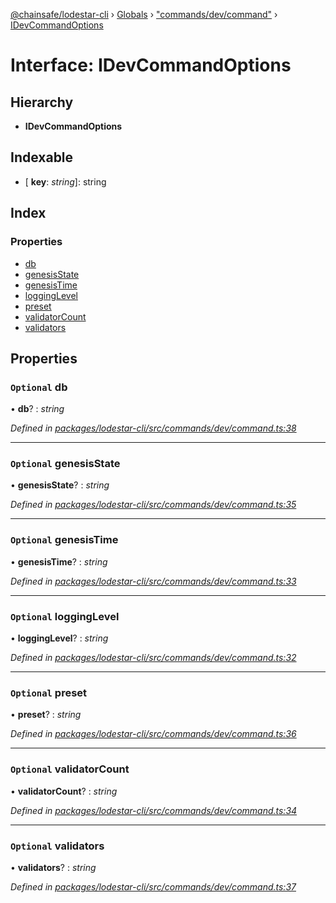 [@chainsafe/lodestar-cli](../README.md) › [Globals](../globals.md) › ["commands/dev/command"](../modules/_commands_dev_command_.md) › [IDevCommandOptions](_commands_dev_command_.idevcommandoptions.md)

# Interface: IDevCommandOptions

## Hierarchy

* **IDevCommandOptions**

## Indexable

* \[ **key**: *string*\]: string

## Index

### Properties

* [db](_commands_dev_command_.idevcommandoptions.md#optional-db)
* [genesisState](_commands_dev_command_.idevcommandoptions.md#optional-genesisstate)
* [genesisTime](_commands_dev_command_.idevcommandoptions.md#optional-genesistime)
* [loggingLevel](_commands_dev_command_.idevcommandoptions.md#optional-logginglevel)
* [preset](_commands_dev_command_.idevcommandoptions.md#optional-preset)
* [validatorCount](_commands_dev_command_.idevcommandoptions.md#optional-validatorcount)
* [validators](_commands_dev_command_.idevcommandoptions.md#optional-validators)

## Properties

### `Optional` db

• **db**? : *string*

*Defined in [packages/lodestar-cli/src/commands/dev/command.ts:38](https://github.com/ChainSafe/lodestar/blob/0e426d2/packages/lodestar-cli/src/commands/dev/command.ts#L38)*

___

### `Optional` genesisState

• **genesisState**? : *string*

*Defined in [packages/lodestar-cli/src/commands/dev/command.ts:35](https://github.com/ChainSafe/lodestar/blob/0e426d2/packages/lodestar-cli/src/commands/dev/command.ts#L35)*

___

### `Optional` genesisTime

• **genesisTime**? : *string*

*Defined in [packages/lodestar-cli/src/commands/dev/command.ts:33](https://github.com/ChainSafe/lodestar/blob/0e426d2/packages/lodestar-cli/src/commands/dev/command.ts#L33)*

___

### `Optional` loggingLevel

• **loggingLevel**? : *string*

*Defined in [packages/lodestar-cli/src/commands/dev/command.ts:32](https://github.com/ChainSafe/lodestar/blob/0e426d2/packages/lodestar-cli/src/commands/dev/command.ts#L32)*

___

### `Optional` preset

• **preset**? : *string*

*Defined in [packages/lodestar-cli/src/commands/dev/command.ts:36](https://github.com/ChainSafe/lodestar/blob/0e426d2/packages/lodestar-cli/src/commands/dev/command.ts#L36)*

___

### `Optional` validatorCount

• **validatorCount**? : *string*

*Defined in [packages/lodestar-cli/src/commands/dev/command.ts:34](https://github.com/ChainSafe/lodestar/blob/0e426d2/packages/lodestar-cli/src/commands/dev/command.ts#L34)*

___

### `Optional` validators

• **validators**? : *string*

*Defined in [packages/lodestar-cli/src/commands/dev/command.ts:37](https://github.com/ChainSafe/lodestar/blob/0e426d2/packages/lodestar-cli/src/commands/dev/command.ts#L37)*
